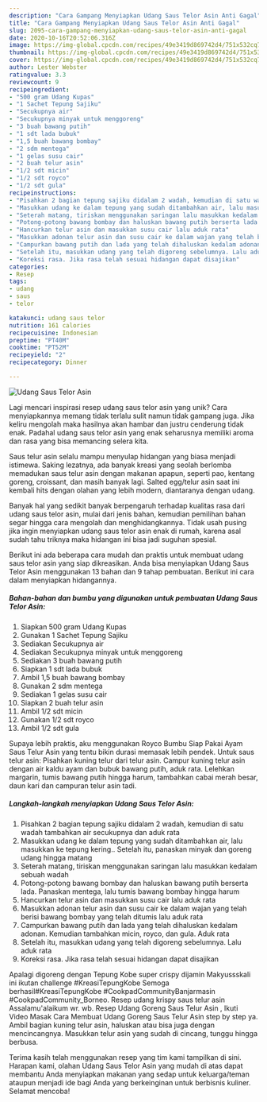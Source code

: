 ```yaml
---
description: "Cara Gampang Menyiapkan Udang Saus Telor Asin Anti Gagal"
title: "Cara Gampang Menyiapkan Udang Saus Telor Asin Anti Gagal"
slug: 2095-cara-gampang-menyiapkan-udang-saus-telor-asin-anti-gagal
date: 2020-10-16T20:52:06.316Z
image: https://img-global.cpcdn.com/recipes/49e3419d869742d4/751x532cq70/udang-saus-telor-asin-foto-resep-utama.jpg
thumbnail: https://img-global.cpcdn.com/recipes/49e3419d869742d4/751x532cq70/udang-saus-telor-asin-foto-resep-utama.jpg
cover: https://img-global.cpcdn.com/recipes/49e3419d869742d4/751x532cq70/udang-saus-telor-asin-foto-resep-utama.jpg
author: Lester Webster
ratingvalue: 3.3
reviewcount: 9
recipeingredient:
- "500 gram Udang Kupas"
- "1 Sachet Tepung Sajiku"
- "Secukupnya air"
- "Secukupnya minyak untuk menggoreng"
- "3 buah bawang putih"
- "1 sdt lada bubuk"
- "1,5 buah bawang bombay"
- "2 sdm mentega"
- "1 gelas susu cair"
- "2 buah telur asin"
- "1/2 sdt micin"
- "1/2 sdt royco"
- "1/2 sdt gula"
recipeinstructions:
- "Pisahkan 2 bagian tepung sajiku didalam 2 wadah, kemudian di satu wadah tambahkan air secukupnya dan aduk rata"
- "Masukkan udang ke dalam tepung yang sudah ditambahkan air, lalu masukkan ke tepung kering.. Setelah itu, panaskan minyak dan goreng udang hingga matang"
- "Seterah matang, tiriskan menggunakan saringan lalu masukkan kedalam sebuah wadah"
- "Potong-potong bawang bombay dan haluskan bawang putih berserta lada. Panaskan mentega, lalu tumis bawang bombay hingga harum"
- "Hancurkan telur asin dan masukkan susu cair lalu aduk rata"
- "Masukkan adonan telur asin dan susu cair ke dalam wajan yang telah berisi bawang bombay yang telah ditumis lalu aduk rata"
- "Campurkan bawang putih dan lada yang telah dihaluskan kedalam adonan. Kemudian tambahkan micin, royco, dan gula. Aduk rata"
- "Setelah itu, masukkan udang yang telah digoreng sebelumnya. Lalu aduk rata"
- "Koreksi rasa. Jika rasa telah sesuai hidangan dapat disajikan"
categories:
- Resep
tags:
- udang
- saus
- telor

katakunci: udang saus telor 
nutrition: 161 calories
recipecuisine: Indonesian
preptime: "PT40M"
cooktime: "PT52M"
recipeyield: "2"
recipecategory: Dinner

---
```



![Udang Saus Telor Asin](https://img-global.cpcdn.com/recipes/49e3419d869742d4/751x532cq70/udang-saus-telor-asin-foto-resep-utama.jpg)

Lagi mencari inspirasi resep udang saus telor asin yang unik? Cara menyiapkannya memang tidak terlalu sulit namun tidak gampang juga. Jika keliru mengolah maka hasilnya akan hambar dan justru cenderung tidak enak. Padahal udang saus telor asin yang enak seharusnya memiliki aroma dan rasa yang bisa memancing selera kita.

Saus telur asin selalu mampu menyulap hidangan yang biasa menjadi istimewa. Saking lezatnya, ada banyak kreasi yang seolah berlomba memadukan saus telur asin dengan makanan apapun, seperti pao, kentang goreng, croissant, dan masih banyak lagi. Salted egg/telur asin saat ini kembali hits dengan olahan yang lebih modern, diantaranya dengan udang.

Banyak hal yang sedikit banyak berpengaruh terhadap kualitas rasa dari udang saus telor asin, mulai dari jenis bahan, kemudian pemilihan bahan segar hingga cara mengolah dan menghidangkannya. Tidak usah pusing jika ingin menyiapkan udang saus telor asin enak di rumah, karena asal sudah tahu triknya maka hidangan ini bisa jadi suguhan spesial.


Berikut ini ada beberapa cara mudah dan praktis untuk membuat udang saus telor asin yang siap dikreasikan. Anda bisa menyiapkan Udang Saus Telor Asin menggunakan 13 bahan dan 9 tahap pembuatan. Berikut ini cara dalam menyiapkan hidangannya.

<!--inarticleads1-->

##### Bahan-bahan dan bumbu yang digunakan untuk pembuatan Udang Saus Telor Asin:

1. Siapkan 500 gram Udang Kupas
1. Gunakan 1 Sachet Tepung Sajiku
1. Sediakan Secukupnya air
1. Sediakan Secukupnya minyak untuk menggoreng
1. Sediakan 3 buah bawang putih
1. Siapkan 1 sdt lada bubuk
1. Ambil 1,5 buah bawang bombay
1. Gunakan 2 sdm mentega
1. Sediakan 1 gelas susu cair
1. Siapkan 2 buah telur asin
1. Ambil 1/2 sdt micin
1. Gunakan 1/2 sdt royco
1. Ambil 1/2 sdt gula


Supaya lebih praktis, aku menggunakan Royco Bumbu Siap Pakai Ayam Saus Telur Asin yang tentu bikin durasi memasak lebih pendek. Untuk saus telur asin: Pisahkan kuning telur dari telur asin. Campur kuning telur asin dengan air kaldu ayam dan bubuk bawang putih, aduk rata. Lelehkan margarin, tumis bawang putih hingga harum, tambahkan cabai merah besar, daun kari dan campuran telur asin tadi. 

<!--inarticleads2-->

##### Langkah-langkah menyiapkan Udang Saus Telor Asin:

1. Pisahkan 2 bagian tepung sajiku didalam 2 wadah, kemudian di satu wadah tambahkan air secukupnya dan aduk rata
1. Masukkan udang ke dalam tepung yang sudah ditambahkan air, lalu masukkan ke tepung kering.. Setelah itu, panaskan minyak dan goreng udang hingga matang
1. Seterah matang, tiriskan menggunakan saringan lalu masukkan kedalam sebuah wadah
1. Potong-potong bawang bombay dan haluskan bawang putih berserta lada. Panaskan mentega, lalu tumis bawang bombay hingga harum
1. Hancurkan telur asin dan masukkan susu cair lalu aduk rata
1. Masukkan adonan telur asin dan susu cair ke dalam wajan yang telah berisi bawang bombay yang telah ditumis lalu aduk rata
1. Campurkan bawang putih dan lada yang telah dihaluskan kedalam adonan. Kemudian tambahkan micin, royco, dan gula. Aduk rata
1. Setelah itu, masukkan udang yang telah digoreng sebelumnya. Lalu aduk rata
1. Koreksi rasa. Jika rasa telah sesuai hidangan dapat disajikan


Apalagi digoreng dengan Tepung Kobe super crispy dijamin Makyussskali ini ikutan challenge #KreasiTepungKobe Semoga berhasil#KreasiTepungKobe #CookpadCommunityBanjarmasin #CookpadCommunity_Borneo. Resep udang krispy saus telur asin Assalamu&#39;alaikum wr. wb. Resep Udang Goreng Saus Telur Asin , Ikuti Video Masak Cara Membuat Udang Goreng Saus Telur Asin step by step ya. Ambil bagian kuning telur asin, haluskan atau bisa juga dengan mencincangnya. Masukkan telur asin yang sudah di cincang, tunggu hingga berbusa. 

Terima kasih telah menggunakan resep yang tim kami tampilkan di sini. Harapan kami, olahan Udang Saus Telor Asin yang mudah di atas dapat membantu Anda menyiapkan makanan yang sedap untuk keluarga/teman ataupun menjadi ide bagi Anda yang berkeinginan untuk berbisnis kuliner. Selamat mencoba!
